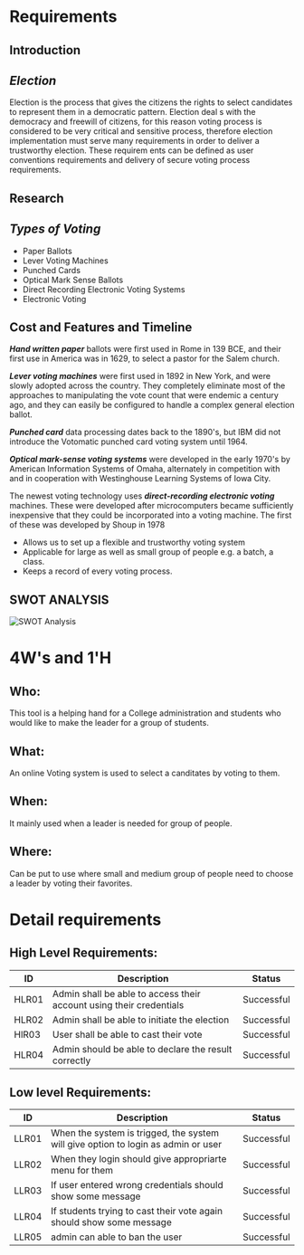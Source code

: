 # Requirements
## Introduction
## _Election_
Election  is  the  process  that  gives  the  citizens  the  rights  to  select  candidates  to  represent  them  in  a  democratic pattern.  Election  deal s  with  the  democracy  and  freewill  of  citizens,  for  this  reason  voting  process  is  considered to  be  very  critical  and  sensitive  process,  therefore  election  implementation  must  serve  many  requirements  in order  to  deliver  a  trustworthy  election.  These  requirem ents  can  be  defined  as  user  conventions  requirements and delivery  of secure  voting  process requirements. 



## Research
## _Types of Voting_

- Paper Ballots 
- Lever Voting Machines 
- Punched Cards
- Optical Mark Sense  Ballots
- Direct Recording Electronic Voting Systems
- Electronic Voting 


## Cost and Features and Timeline
  _**Hand written paper**_ ballots were first used in Rome in 139 BCE, and their first use in America was in 1629, to
select a pastor for the Salem church.

_**Lever voting machines**_ were first used in 1892 in New York, and were slowly adopted across the country.
They completely eliminate most of the approaches to manipulating the vote count that were endemic a century
ago, and they can easily be configured to handle a complex general election ballot.

_**Punched card**_ data processing dates back to the 1890's, but IBM did not introduce the
Votomatic punched card voting system until 1964.

_**Optical mark-sense voting systems**_ were developed in the early 1970's by American Information Systems of
Omaha, alternately in competition with and in cooperation with Westinghouse Learning Systems of Iowa City. 

The newest voting technology uses _**direct-recording electronic voting**_ machines. These were developed after
microcomputers became sufficiently inexpensive that they could be incorporated into a voting machine. The
first of these was developed by Shoup in 1978
   - Allows us to set up a flexible and trustworthy voting system
   - Applicable for large as well as small group of people e.g. a batch, a class.
   - Keeps a record of  every voting process.

## SWOT ANALYSIS
![SWOT Analysis](https://github.com/Mohanraj06/M1_Application_Voting_poll/blob/main/1_Requirements/SWOT%20Analysis.png)

# 4W&#39;s and 1&#39;H
## Who:
This tool is a helping hand for a College administration and students who would like to make the leader for a group of students.
## What:
An online Voting system is used to select a canditates by voting to them. 
## When:
It mainly used when a leader is needed for group of people.
## Where:
Can be put to use where small and medium group of people need to choose a leader by voting their favorites.

# Detail requirements
## High Level Requirements:
| ID | Description |  Status | 
| ----- | ----- | ---------|
| HLR01 | Admin shall be able to access their account using their credentials|  Successful | 
| HLR02 | Admin shall be able to initiate the election |Successful | 
| HlR03 | User shall be able to cast their vote | Successful  |
| HLR04 | Admin should be able to declare the result correctly | Successful |


##  Low level Requirements:
| ID | Description |  Status | 
| ----- | ----- | ---------|
|LLR01 |	When the system is trigged, the system will give option to login as admin or user | Successful |
|LLR02 |	When they login should give appropriarte menu for them | Successful |
|LLR03 |	If user entered wrong credentials should show some message | Successful |
|LLR04 |	If students trying to cast their vote again should show some message  | Successful |
|LLR05 |	admin can able to ban the user | Successful |
